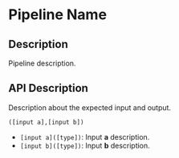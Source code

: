 # Pipeline Name

## Description

Pipeline description.

## API Description

Description about the expected input and output.

`([input a],[input b])`

- `[input a]([type])`: Input **a** description.
- `[input b]([type])`: Input **b** description.
